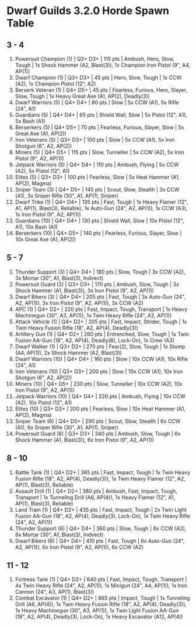# Dwarf Guilds 3.2.0 Horde Spawn Table

## 3 - 4

1. Powersuit Champion (1) | Q3+ D3+ | 115 pts | Ambush, Hero, Slow, Tough | 1x Shock Hammer (A2, Blast(3)), 1x Champion Iron Pistol (9", A4, AP(1))
1. Dwarf Champion (1) | Q3+ D3+ | 45 pts | Hero, Slow, Tough | 1x CCW (A2), 1x Champion Pistol (12", A2)
1. Berserk Veteran (1) | Q4+ D5+ | 45 pts | Fearless, Furious, Hero, Slayer, Slow, Tough | 1x Heavy Great Axe (A1, AP(2), Deadly(3))
1. Dwarf Warriors (5) | Q4+ D4+ | 80 pts | Slow | 5x CCW (A1), 5x Rifle (24", A1)
1. Guardians (5) | Q4+ D4+ | 65 pts | Shield Wall, Slow | 5x Pistol (12", A1), 5x Bash (A1)
1. Berserkers (5) | Q4+ D5+ | 70 pts | Fearless, Furious, Slayer, Slow | 5x Great Axe (A1, AP(2))
1. Iron Veterans (5) | Q3+ D3+ | 100 pts | Slow | 5x CCW (A1), 5x Iron Shotgun (6", A2, AP(2))
1. Miners (5) | Q4+ D5+ | 115 pts | Slow, Tunneller | 5x CCW (A2), 5x Iron Pistol (9", A2, AP(1))
1. Jetpack Warriors (5) | Q4+ D4+ | 110 pts | Ambush, Flying | 5x CCW (A2), 5x Pistol (12", A1)
1. Elites (5) | Q3+ D3+ | 100 pts | Fearless, Slow | 5x Heat Hammer (A1, AP(2), Magma)
1. Sniper Team (3) | Q4+ D5+ | 145 pts | Scout, Slow, Stealth | 3x CCW (A1), 3x Sniper Rifle (30", A1, AP(1), Sniper)
1. Dwarf Trike (1) | Q4+ D4+ | 135 pts | Fast, Tough | 1x Heavy Flamer (12", A1, AP(1), Blast(3), Reliable), 1x Auto-Gun (24", A2, AP(1)), 1x CCW (A3), 1x Iron Pistol (9", A2, AP(1))
1. Guardians (10) | Q4+ D4+ | 130 pts | Shield Wall, Slow | 10x Pistol (12", A1), 10x Bash (A1)
1. Berserkers (10) | Q4+ D5+ | 140 pts | Fearless, Furious, Slayer, Slow | 10x Great Axe (A1, AP(2))

## 5 - 7

1. Thunder Support (3) | Q4+ D4+ | 180 pts | Slow, Tough | 3x CCW (A2), 3x Mortar (30", A1, Blast(3), Indirect)
1. Powersuit Guard (3) | Q3+ D3+ | 170 pts | Ambush, Slow, Tough | 3x Shock Hammer (A1, Blast(3)), 3x Iron Pistol (9", A2, AP(1))
1. Dwarf Bikers (3) | Q4+ D4+ | 205 pts | Fast, Tough | 3x Auto-Gun (24", A2, AP(1)), 3x Iron Pistol (9", A2, AP(1)), 3x CCW (A2)
1. APC (1) | Q4+ D2+ | 220 pts | Fast, Impact, Tough, Transport | 1x Heavy Machinegun (30", A3, AP(1)), 1x Twin Heavy Rifle (24", A2, AP(1))
1. Attack Vehicle (1) | Q4+ D2+ | 205 pts | Fast, Impact, Strider, Tough | 1x Twin Heavy Fusion Rifle (18", A2, AP(4), Deadly(3))
1. Artillery Gun (1) | Q4+ D2+ | 260 pts | Entrenched, Slow, Tough | 1x Twin Fusion AA-Gun (18", A2, AP(4), Deadly(6), Lock-On), 1x Crew (A3)
1. Dwarf Walker (1) | Q3+ D2+ | 270 pts | Fear(2), Slow, Tough | 1x Stomp (A4, AP(1)), 2x Shock Hammer (A2, Blast(3))
1. Dwarf Warriors (10) | Q4+ D4+ | 160 pts | Slow | 10x CCW (A1), 10x Rifle (24", A1)
1. Iron Veterans (10) | Q3+ D3+ | 200 pts | Slow | 10x CCW (A1), 10x Iron Shotgun (6", A2, AP(2))
1. Miners (10) | Q4+ D5+ | 230 pts | Slow, Tunneller | 10x CCW (A2), 10x Iron Pistol (9", A2, AP(1))
1. Jetpack Warriors (10) | Q4+ D4+ | 220 pts | Ambush, Flying | 10x CCW (A2), 10x Pistol (12", A1)
1. Elites (10) | Q3+ D3+ | 200 pts | Fearless, Slow | 10x Heat Hammer (A1, AP(2), Magma)
1. Sniper Team (6) | Q4+ D5+ | 290 pts | Scout, Slow, Stealth | 6x CCW (A1), 6x Sniper Rifle (30", A1, AP(1), Sniper)
1. Powersuit Guard (6) | Q3+ D3+ | 340 pts | Ambush, Slow, Tough | 6x Shock Hammer (A1, Blast(3)), 6x Iron Pistol (9", A2, AP(1))

## 8 - 10

1. Battle Tank (1) | Q4+ D2+ | 365 pts | Fast, Impact, Tough | 1x Twin Heavy Fusion Rifle (18", A2, AP(4), Deadly(3)), 1x Twin Heavy Flamer (12", A2, AP(1), Blast(3), Reliable)
1. Assault Drill (1) | Q4+ D2+ | 380 pts | Ambush, Fast, Impact, Tough, Transport | 1x Tunneling Drill (A6, AP(4)), 1x Heavy Flamer (12", A1, AP(1), Blast(3), Reliable)
1. Land Train (1) | Q4+ D2+ | 435 pts | Fast, Impact, Tough | 2x Twin Light Fusion AA-Gun (18", A2, AP(4), Deadly(3), Lock-On), 1x Twin Heavy Rifle (24", A2, AP(1))
1. Thunder Support (6) | Q4+ D4+ | 360 pts | Slow, Tough | 6x CCW (A2), 6x Mortar (30", A1, Blast(3), Indirect)
1. Dwarf Bikers (6) | Q4+ D4+ | 410 pts | Fast, Tough | 6x Auto-Gun (24", A2, AP(1)), 6x Iron Pistol (9", A2, AP(1)), 6x CCW (A2)

## 11 - 12

1. Fortress Tank (1) | Q4+ D2+ | 640 pts | Fast, Impact, Tough, Transport | 4x Twin Heavy Rifle (24", A2, AP(1)), 1x Minigun (24", A4, AP(1)), 1x Iron Cannon (24", A3, AP(1), Blast(3))
1. Combat Excavator (1) | Q4+ D2+ | 865 pts | Impact, Tough | 1x Tunneling Drill (A6, AP(4)), 1x Twin Heavy Fusion Rifle (18", A2, AP(4), Deadly(3)), 1x Heavy Machinegun (30", A3, AP(1)), 1x Twin Light Fusion AA-Gun (18", A2, AP(4), Deadly(3), Lock-On), 1x Heavy Excavator (A12, AP(4))